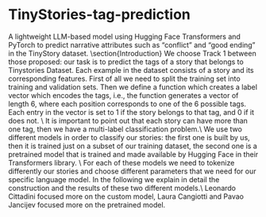 # TinyStories-tag-prediction
A lightweight LLM-based model using Hugging Face Transformers and PyTorch to predict narrative attributes such as “conflict” and “good ending” in the TinyStory dataset.
\section{Introduction}
We choose Track 1 between those proposed: our task is to predict the tags of a story that belongs to Tinystories Dataset. Each example in the dataset consists of a story and its corresponding features. First of all we need to split the training set into training and validation sets. Then we define a function which creates a label vector which encodes the tags, i.e., the function generates a vector of length 6, where each position corresponds to one of the 6 possible tags. Each entry in the vector is set to 1 if the story belongs to that tag, and 0 if it does not. \\
It is important to point out that each story can have more than one tag, then we have a multi-label classification problem.\\
We use two different models in order to classify our stories: the first one is built by us, then it is trained just on a subset of our training dataset, the second one is a pretrained model that is trained and made available by Hugging Face in their Transformers library. \\
For each of these models we need to tokenize differently our stories and choose different parameters that we need for our specific language model. In the following we explain in detail the construction and the results of these two different models.\\
Leonardo Cittadini focused more on the custom model, Laura Cangiotti and Pavao Jancijev focused more on the pretrained model.
